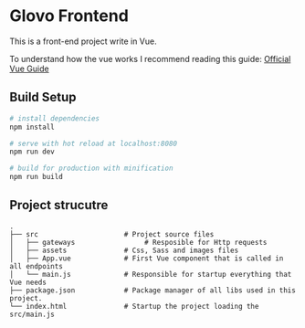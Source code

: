 # Glovo Frontend

 This is a front-end project write in Vue.

 To understand how the vue works I recommend reading this guide:
[Official Vue Guide](https://vuejs.org/v2/guide/)

## Build Setup

``` bash
# install dependencies
npm install

# serve with hot reload at localhost:8080
npm run dev

# build for production with minification
npm run build
```

## Project strucutre

    .
    ├── src                     # Project source files
    │   ├── gateways                 # Resposible for Http requests
    │   ├── assets              # Css, Sass and images files
    │   ├── App.vue             # First Vue component that is called in all endpoints
    │   └── main.js             # Responsible for startup everything that Vue needs
    ├── package.json            # Package manager of all libs used in this project.
    └── index.html              # Startup the project loading the src/main.js

